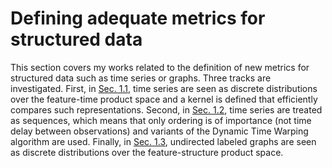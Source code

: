 # Defining adequate metrics for structured data

This section covers my works related to the definition of new metrics for
structured data such as time series or graphs.
Three tracks are investigated.
First, in [Sec. 1.1](01/temporal_kernel.html), time series are seen as discrete
distributions over the feature-time product space and a kernel is defined that
efficiently compares such representations.
Second, in [Sec. 1.2](01/dtw.html), time series are treated as sequences, which
means that only ordering is of importance (not time delay between observations)
and variants of the Dynamic Time Warping algorithm are used.
Finally, in [Sec. 1.3](01/ot.html), undirected labeled graphs are seen as
discrete distributions over the feature-structure product space.
